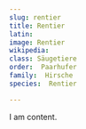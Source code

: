 ```yaml
---
slug: rentier
title: Rentier
latin:
image: Rentier
wikipedia: 
class: Säugetiere
order:  Paarhufer
family:  Hirsche
species:  Rentier

---
```


I am content.
